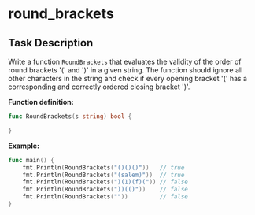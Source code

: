 # round_brackets

## Task Description

Write a function `RoundBrackets` that evaluates the validity of the order of round brackets '(' and ')' in a given string. The function should ignore all other characters in the string and check if every opening bracket '(' has a corresponding and correctly ordered closing bracket ')'.

**Function definition:**

```go
func RoundBrackets(s string) bool {

}
```

**Example:**

```go
func main() {
	fmt.Println(RoundBrackets("()()()"))   // true
	fmt.Println(RoundBrackets("(salem)"))  // true
	fmt.Println(RoundBrackets(")(1)(f)(")) // false
	fmt.Println(RoundBrackets("))(()"))    // false
	fmt.Println(RoundBrackets(""))         // false
}
```
